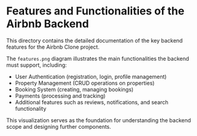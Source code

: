 # Features and Functionalities of the Airbnb Backend

This directory contains the detailed documentation of the key backend features for the Airbnb Clone project.

The `features.png` diagram illustrates the main functionalities the backend must support, including:

- User Authentication (registration, login, profile management)
- Property Management (CRUD operations on properties)
- Booking System (creating, managing bookings)
- Payments (processing and tracking)
- Additional features such as reviews, notifications, and search functionality

This visualization serves as the foundation for understanding the backend scope and designing further components.
